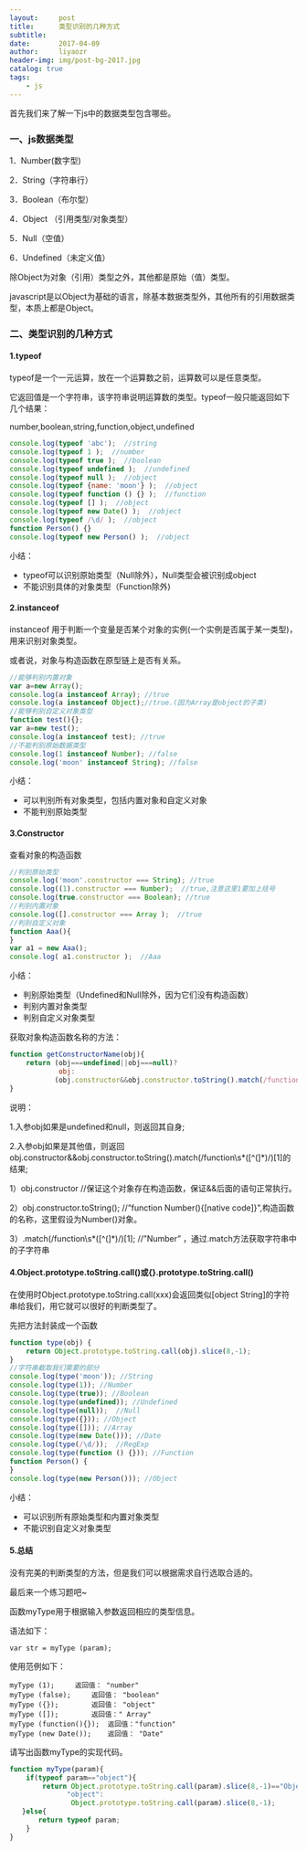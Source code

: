 ```yaml
---
layout:     post 
title:      类型识别的几种方式
subtitle:   
date:       2017-04-09
author:     liyaozr
header-img: img/post-bg-2017.jpg
catalog: true
tags: 
    - js
---
```


首先我们来了解一下js中的数据类型包含哪些。

### 一、js数据类型

1．Number(数字型)

2．String（字符串行）

3．Boolean（布尔型）

4．Object （引用类型/对象类型）

5．Null（空值）

6．Undefined（未定义值）

除Object为对象（引用）类型之外，其他都是原始（值）类型。

javascript是以Object为基础的语言，除基本数据类型外，其他所有的引用数据类型，本质上都是Object。

### 二、类型识别的几种方式

#### 1.typeof

typeof是一个一元运算，放在一个运算数之前，运算数可以是任意类型。

它返回值是一个字符串，该字符串说明运算数的类型。typeof一般只能返回如下几个结果：

number,boolean,string,function,object,undefined
```javascript
console.log(typeof 'abc');  //string
console.log(typeof 1 );  //number
console.log(typeof true );  //boolean
console.log(typeof undefined );  //undefined
console.log(typeof null );  //object
console.log(typeof {name: 'moon'} );  //object
console.log(typeof function () {} );  //function
console.log(typeof [] );  //object
console.log(typeof new Date() );  //object
console.log(typeof /\d/ );  //object
function Person() {}
console.log(typeof new Person() );  //object
```
小结：

- typeof可以识别原始类型（Null除外），Null类型会被识别成object
- 不能识别具体的对象类型（Function除外)

#### 2.instanceof

instanceof 用于判断一个变量是否某个对象的实例(一个实例是否属于某一类型)，用来识别对象类型。

或者说，对象与构造函数在原型链上是否有关系。

```javascript
//能够判别内置对象
var a=new Array();
console.log(a instanceof Array); //true
console.log(a instanceof Object);//true.(因为Array是object的子类)
//能够判别自定义对象类型
function test(){};
var a=new test();
console.log(a instanceof test); //true
//不能判别原始数据类型
console.log(1 instanceof Number); //false
console.log('moon' instanceof String); //false
```
小结：

- 可以判别所有对象类型，包括内置对象和自定义对象
- 不能判别原始类型

#### 3.Constructor

查看对象的构造函数

```javascript
//判别原始类型
console.log('moon'.constructor === String); //true
console.log((1).constructor === Number);  //true,注意这里1要加上括号
console.log(true.constructor === Boolean); //true
//判别内置对象
console.log([].constructor === Array );  //true
//判别自定义对象
function Aaa(){
}
var a1 = new Aaa();
console.log( a1.constructor );  //Aaa
```
小结：

- 判别原始类型（Undefined和Null除外，因为它们没有构造函数）
- 判别内置对象类型
- 判别自定义对象类型

获取对象构造函数名称的方法：
```javascript
function getConstructorName(obj){
    return (obj===undefined||obj===null)?
            obj:
           (obj.constructor&&obj.constructor.toString().match(/function\s*([^(]*)/)[1]);
}
```
说明：

1.入参obj如果是undefined和null，则返回其自身;

2.入参obj如果是其他值，则返回obj.constructor&&obj.constructor.toString().match(/function\s*([^(]*)/)[1]的结果;

1）obj.constructor //保证这个对象存在构造函数，保证&&后面的语句正常执行。

2）obj.constructor.toString(); //”function Number(){[native code]}”,构造函数的名称，这里假设为Number()对象。

3）.match(/function\s*([^(]*)/)[1]; //”Number” ，通过.match方法获取字符串中的子字符串

#### 4.Object.prototype.toString.call()或{}.prototype.toString.call()

在使用时Object.prototype.toString.call(xxx)会返回类似[object String]的字符串给我们，用它就可以很好的判断类型了。

先把方法封装成一个函数
```javascript
function type(obj) {
    return Object.prototype.toString.call(obj).slice(8,-1);
}
//字符串截取我们需要的部分
console.log(type('moon')); //String
console.log(type(1)); //Number
console.log(type(true)); //Boolean
console.log(type(undefined)); //Undefined
console.log(type(null));  //Null
console.log(type({})); //Object
console.log(type([])); //Array
console.log(type(new Date())); //Date
console.log(type(/\d/));  //RegExp
console.log(type(function () {})); //Function
function Person() {
}
console.log(type(new Person())); //Object
```
小结：

- 可以识别所有原始类型和内置对象类型
- 不能识别自定义对象类型

#### 5.总结

没有完美的判断类型的方法，但是我们可以根据需求自行选取合适的。

最后来一个练习题吧~

函数myType用于根据输入参数返回相应的类型信息。

语法如下：

    var str = myType (param);

使用范例如下：

    myType (1);     返回值： "number"
    myType (false);     返回值： "boolean"
    myType ({});        返回值： "object"
    myType ([]);        返回值：" Array"
    myType (function(){});  返回值："function"
    myType (new Date());    返回值： "Date"

请写出函数myType的实现代码。
```javascript
function myType(param){
    if(typeof param=="object"){
        return Object.prototype.toString.call(param).slice(8,-1)=="Object"?
              "object":
               Object.prototype.toString.call(param).slice(8,-1);
   }else{
       return typeof param;
    }
}
```